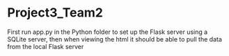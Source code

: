 # Project3_Team2
First run app.py in the Python folder to set up the Flask server using a SQLite server, then when viewing the html it should be able to pull the data from the local Flask server
